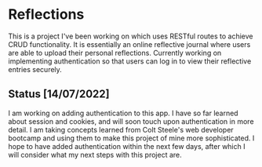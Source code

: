 # Reflections
 This is a project I've been working on which uses RESTful routes to achieve CRUD functionality. It is essentially an online reflective journal where users are able to upload their personal reflections. Currently working on implementing authentication so that users can log in to view their reflective entries securely.   

 ## Status [14/07/2022]
I am working on adding authentication to this app. I have so far learned about session and cookies, and will soon touch upon authentication in more detail. I am taking concepts learned from Colt Steele's web developer bootcamp and using them to make this project of mine more sophisticated. I hope to have added authentication within the next few days, after which I will consider what my next steps with this project are. 
